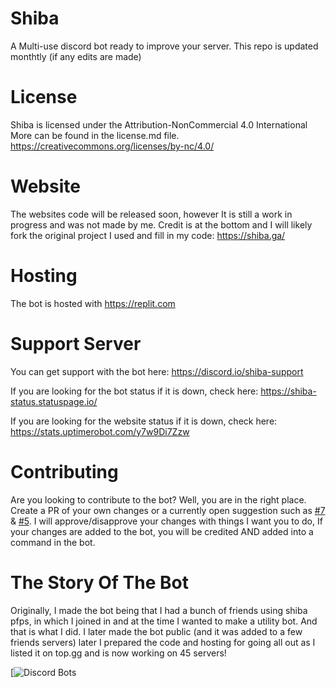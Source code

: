 # Shiba
A Multi-use discord bot ready to improve your server.
This repo is updated monthtly (if any edits are made)



# License
Shiba is licensed under the Attribution-NonCommercial 4.0 International
More can be found in the license.md file. https://creativecommons.org/licenses/by-nc/4.0/



# Website
The websites code will be released soon, however It is still a work in progress and was not made by me. Credit is at the bottom and I will likely fork the original project I used and fill in my code:  https://shiba.ga/


# Hosting
The bot is hosted with https://replit.com


# Support Server
You can get support with the bot here: https://discord.io/shiba-support

If you are looking for the bot status if it is down, check here: https://shiba-status.statuspage.io/

If you are looking for the website status if it is down, check here: https://stats.uptimerobot.com/y7w9Di7Zzw

# Contributing
Are you looking to contribute to the bot?
Well, you are in the right place.
Create a PR of your own changes or a currently open suggestion such as [#7](https://github.com/Itsyourdriver/Shiba/issues/7) & [#5](https://github.com/Itsyourdriver/Shiba/issues/5).
I will approve/disapprove your changes with things I want you to do, 
If your changes are added to the bot, you will be credited AND added into a command in the bot.


# The Story Of The Bot
Originally, I made the bot being that I had a bunch of friends using shiba pfps, in which I joined in and at the time I wanted to make a utility bot. And that is what I did. I later made the bot public (and it was added to a few friends servers) later I prepared the code and hosting for going all out as I listed it on top.gg and is now working on 45 servers!


[![Discord Bots](https://top.gg/api/widget/778751661245333577.svg)
